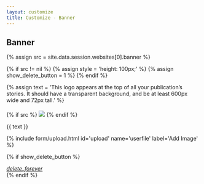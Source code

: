 ```yaml
---
layout: customize
title: Customize - Banner
---
```


<div class="mdl-card mdl-cell mdl-cell--6-col-desktop mdl-cell--1-offset-tablet mdl-cell--6-col-tablet mdl-cell--4-col-phone">
<div class="mdl-card__title">
    <h2 class="mdl-card__title-text">Banner</h2>
</div>

<div class="mdl-card__supporting-text">

{% assign src = site.data.session.websites[0].banner %}

{% if src != nil  %}
{% assign style = 'height: 100px;' %}
{% assign show_delete_button = 1 %}
{% endif %}

{% assign text = 'This logo appears at the top of all your publication’s stories. It should have a transparent background, and be at least 600px wide and 72px tall.' %}

{% if src %}
<img src="{{ src }}" style="{{ style }} padding-bottom: 20px; padding-top: 5px;" />
{% endif %}

<p>{{ text }}</p>

{% include form/upload.html id='upload' name='userfile' label='Add Image' %}
</div>

{% if show_delete_button %}
<div class="mdl-card__menu">
    <a id="delete_forever" href="#" class="mdl-button mdl-button--icon mdl-js-button mdl-js-ripple-effect">
        <i class="material-icons">delete_forever</i>
    </a>
</div>
{% endif %}
</div>